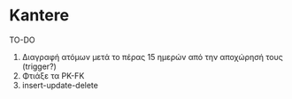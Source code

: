 # Kantere

TO-DO

1) Διαγραφή ατόμων μετά το πέρας 15 ημερών από την αποχώρησή τους (trigger?)
2) Φτιάξε τα PK-FK
3) insert-update-delete

